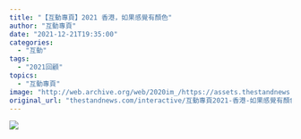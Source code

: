 ```yaml
---
title: "【互動專頁】2021 香港，如果感覺有顏色"
author: "互動專頁"
date: "2021-12-21T19:35:00"
categories:
  - "互動"
tags:
  - "2021回顧"
topics:
  - "互動專頁"
image: "http://web.archive.org/web/2020im_/https://assets.thestandnews.com/media/photos/color-14.png"
original_url: "thestandnews.com/interactive/互動專頁2021-香港-如果感覺有顏色"
---
```

![](http://web.archive.org/web/2020im_/https://assets.thestandnews.com/media/photos/color-14.png)